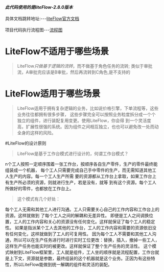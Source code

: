 
**_此代码使用的是liteFlow-2.8.0版本_**<br><br>
具体文档跳转地址:---[liteFlow官方文档](https://liteflow.yomahub.com/pages/5816c5/#%E5%89%8D%E8%A8%80)
<br><br>项目代码执行流程图---[流程图](https://normalxwx.oss-cn-hangzhou.aliyuncs.com/%E8%B4%AD%E7%89%A9%E6%B5%81%E7%A8%8B%E5%9B%BE.png)
# LiteFlow不适用于哪些场景
>LiteFlow*只做基于逻辑的流转*，而不做基于角色任务的流转;
类似于审批流，A审批完应该是B审批，然后再流转到C角色,是不支持的

# LiteFlow适用于哪些场景
>LiteFlow适用于拥有复杂逻辑的业务，比如说价格引擎，下单流程等，这些业务往往都拥有很多步骤，
这些步骤完全可以按照业务粒度拆分成一个个独立的组件，进行装配复用变更。使用LiteFlow，你会得
到一个灵活度高，扩展性很强的系统。因为组件之间相互独立，也也可以避免改一处而动全身的这样的风险。

#LiteFlow的设计原则
>LiteFlow是基于工作台模式进行设计的，何谓工作台模式？

n个工人按照一定顺序围着一张工作台，按顺序各自生产零件，生产的零件最终能组装成一个机器，
每个工人只需要完成自己手中零件的生产，而无需知道其他工人生产的内容。每一个工人生产所需
要的资源都从工作台上拿取，如果工作台上有生产所必须的资源，则就进行生产，若是没有，就等
到有这个资源。每个工人所做好的零件，也都放在工作台上。

>这个模式有几个好处：

每个工人无需和其他工人进行沟通。工人只需要关心自己的工作内容和工作台上的资源。这样就做到
了每个工人之间的解耦和无差异性。
即便是工人之间调换位置，工人的工作内容和关心的资源没有任何变化。这样就保证了每个工人的稳定性。
如果是指派某个工人去其他的工作台，工人的工作内容和需要的资源依旧没有任何变化，这样就做到了工人的可复用性。
因为每个工人不需要和其他工人沟通，所以可以在生产任务进行时进行实时工位更改：替换，插入，撤掉一些工人，这样生产任务也能实时的被更改。这样就保证了整个生产任务的灵活性。
这个模式映射到LiteFlow框架里，工人就是组件，工人坐的顺序就是流程配置，工作台就是上下文，资源就是参数，最终组装的这个机器就是这个业务。正因为有这些特性，所以LiteFlow能做到统一解耦的组件和灵活的装配。